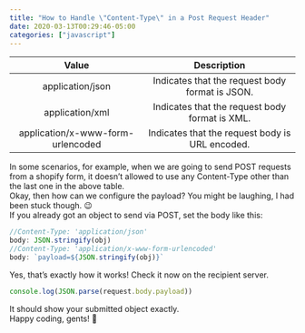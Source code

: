 ```yaml
---
title: "How to Handle \"Content-Type\" in a Post Request Header"
date: 2020-03-13T00:29:46-05:00
categories: ["javascript"]
---
```

| Value | Description |
| :--:  | :---------: |
| application/json | Indicates that the request body format is JSON. |
| application/xml | Indicates that the request body format is XML. |
| application/x-www-form-urlencoded | Indicates that the request body is URL encoded. |

In some scenarios, for example, when we are going to send POST requests from a shopify form, it doesn’t allowed to use any Content-Type other than the last one in the above table.  
Okay, then how can we configure the payload? You might be laughing, I had been stuck though. 😉  
If you already got an object to send via POST, set the body like this:
```js
//Content-Type: 'application/json'
body: JSON.stringify(obj)
//Content-Type: 'application/x-www-form-urlencoded'
body: `payload=${JSON.stringify(obj)}`
```
Yes, that’s exactly how it works! Check it now on the recipient server.  
```js
console.log(JSON.parse(request.body.payload))
```
It should show your submitted object exactly.  
Happy coding, gents! 🙂

